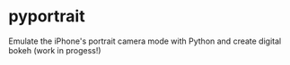 # pyportrait
Emulate the iPhone's portrait camera mode with Python and create digital bokeh
(work in progess!)